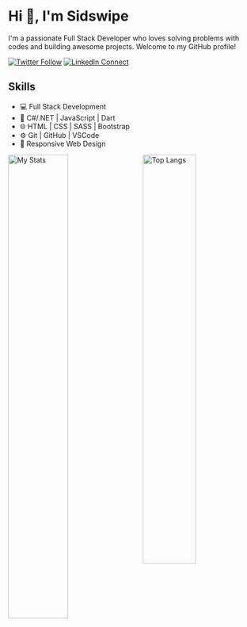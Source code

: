 
# Hi 👋, I'm Sidswipe
I'm a passionate Full Stack Developer who loves solving problems with codes and building awesome projects. Welcome to my GitHub profile!

[![Twitter Follow](https://img.shields.io/twitter/follow/your_twitter_username?label=Follow&style=social)](https://twitter.com/sidswipe)
[![LinkedIn Connect](https://img.shields.io/badge/LinkedIn-Connect-blue)](https://ng.linkedin.com/in/ceze-nnaemeka)


## Skills
- 💻 Full Stack Development
- 🚀 C#/.NET | JavaScript | Dart
- 🌐 HTML | CSS | SASS | Bootstrap
- ⚙️ Git | GitHub | VSCode
- 📱 Responsive Web Design


<img alt="My Stats" align="left" width="49%" src ="https://github-readme-stats.vercel.app/api?username=SidneyEmeka&show_icons=true&theme=transparent"/>
<img alt="Top Langs" align="right" width="46%" src="https://github-readme-stats.vercel.app/api/top-langs/?username=SidneyEmeka&layout=compact"/>




